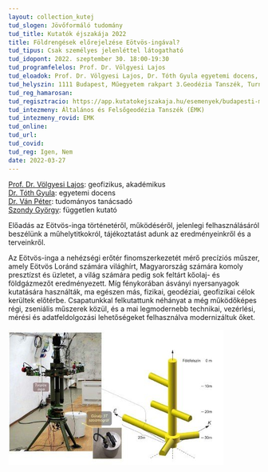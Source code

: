 ```yaml
---
layout: collection_kutej
tud_slogen: Jövőformáló tudomány
tud_title: Kutatók éjszakája 2022
title: Földrengések előrejelzése Eötvös-ingával?
tud_tipus: Csak személyes jelenléttel látogatható
tud_idopont: 2022. szeptember 30. 18:00-19:30
tud_programfelelos: Prof. Dr. Völgyesi Lajos
tud_eloadok: Prof. Dr. Völgyesi Lajos, Dr. Tóth Gyula egyetemi docens, Dr. Ván Péter, Szondy György
tud_helyszin: 1111 Budapest, Műegyetem rakpart 3.Geodézia Tanszék, Turnus helyszín BME K épület magasföldszint 
tud_reg_hamarosan:
tud_regisztracio: https://app.kutatokejszakaja.hu/esemenyek/budapesti-muszaki-es-gazdasagtudomanyi-egyetem/foldrengesek-elorejelzese-eotvos-ingaval
tud_intezmeny: Általános és Felsőgeodézia Tanszék (ÉMK)
tud_intezmeny_rovid: EMK
tud_online:
tud_url:
tud_covid:
tud_reg: Igen, Nem
date: 2022-03-27
---
```



<a href="http://epito.bme.hu/volgyesi-lajos" target="_blank"> Prof. Dr. Völgyesi Lajos</a>: geofizikus, akadémikus<br>
<a href="http://epito.bme.hu/toth-gyula" target="_blank"> Dr. Tóth Gyula</a>: egyetemi docens<br>
<a href="https://wigner.hu/infopages/van.peter" target="_blank"> Dr. Ván Péter</a>: tudományos tanácsadó<br>
<a href="https://www.facebook.com/ettesust/" target="_blank"> Szondy György</a>: független kutató

Előadás az Eötvös-inga történetéről, működéséről, jelenlegi felhasználásáról beszélünk a műhelytitkokról, tájékoztatást adunk az eredményeinkről és a terveinkről.

Az Eötvös-inga a nehézségi erőtér finomszerkezetét mérő precíziós műszer, amely Eötvös Loránd számára világhírt, Magyarország számára komoly presztízst és üzletet, a világ számára pedig sok feltárt kőolaj- és földgázmezőt eredményezett. Míg fénykorában ásványi nyersanyagok kutatására használták, ma egészen más, fizikai, geodéziai, geofizikai célok kerültek előtérbe. Csapatunkkal felkutattunk néhányat a még működőképes régi, zseniális műszerek közül, és a mai legmodernebb technikai, vezérlési, mérési és adatfeldolgozási lehetőségeket felhasználva modernizáltuk őket.
<br><br>
<img src="images/foldrengesek-elorejelzese-eotvos-ingaval.jpg" max-width="500" class="center">